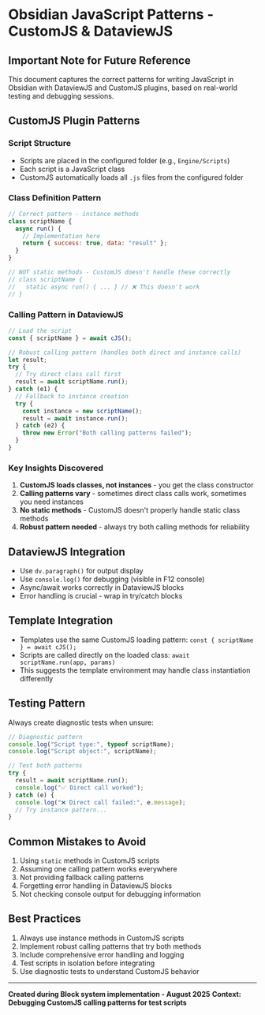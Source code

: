 # Obsidian JavaScript Patterns - CustomJS & DataviewJS

## Important Note for Future Reference

This document captures the correct patterns for writing JavaScript in Obsidian with DataviewJS and CustomJS plugins, based on real-world testing and debugging sessions.

## CustomJS Plugin Patterns

### Script Structure
- Scripts are placed in the configured folder (e.g., `Engine/Scripts`)
- Each script is a JavaScript class
- CustomJS automatically loads all `.js` files from the configured folder

### Class Definition Pattern
```javascript
// Correct pattern - instance methods
class scriptName {
  async run() {
    // Implementation here
    return { success: true, data: "result" };
  }
}

// NOT static methods - CustomJS doesn't handle these correctly
// class scriptName {
//   static async run() { ... } // ❌ This doesn't work
// }
```

### Calling Pattern in DataviewJS
```javascript
// Load the script
const { scriptName } = await cJS();

// Robust calling pattern (handles both direct and instance calls)
let result;
try {
  // Try direct class call first
  result = await scriptName.run();
} catch (e1) {
  // Fallback to instance creation
  try {
    const instance = new scriptName();
    result = await instance.run();
  } catch (e2) {
    throw new Error("Both calling patterns failed");
  }
}
```

### Key Insights Discovered
1. **CustomJS loads classes, not instances** - you get the class constructor
2. **Calling patterns vary** - sometimes direct class calls work, sometimes you need instances
3. **No static methods** - CustomJS doesn't properly handle static class methods
4. **Robust pattern needed** - always try both calling methods for reliability

## DataviewJS Integration
- Use `dv.paragraph()` for output display
- Use `console.log()` for debugging (visible in F12 console)
- Async/await works correctly in DataviewJS blocks
- Error handling is crucial - wrap in try/catch blocks

## Template Integration
- Templates use the same CustomJS loading pattern: `const { scriptName } = await cJS();`
- Scripts are called directly on the loaded class: `await scriptName.run(app, params)`
- This suggests the template environment may handle class instantiation differently

## Testing Pattern
Always create diagnostic tests when unsure:
```javascript
// Diagnostic pattern
console.log("Script type:", typeof scriptName);
console.log("Script object:", scriptName);

// Test both patterns
try {
  result = await scriptName.run();
  console.log("✅ Direct call worked");
} catch (e) {
  console.log("❌ Direct call failed:", e.message);
  // Try instance pattern...
}
```

## Common Mistakes to Avoid
1. Using `static` methods in CustomJS scripts
2. Assuming one calling pattern works everywhere
3. Not providing fallback calling patterns
4. Forgetting error handling in DataviewJS blocks
5. Not checking console output for debugging information

## Best Practices
1. Always use instance methods in CustomJS scripts
2. Implement robust calling patterns that try both methods
3. Include comprehensive error handling and logging
4. Test scripts in isolation before integrating
5. Use diagnostic tests to understand CustomJS behavior

---

**Created during Block system implementation - August 2025**
**Context: Debugging CustomJS calling patterns for test scripts**

